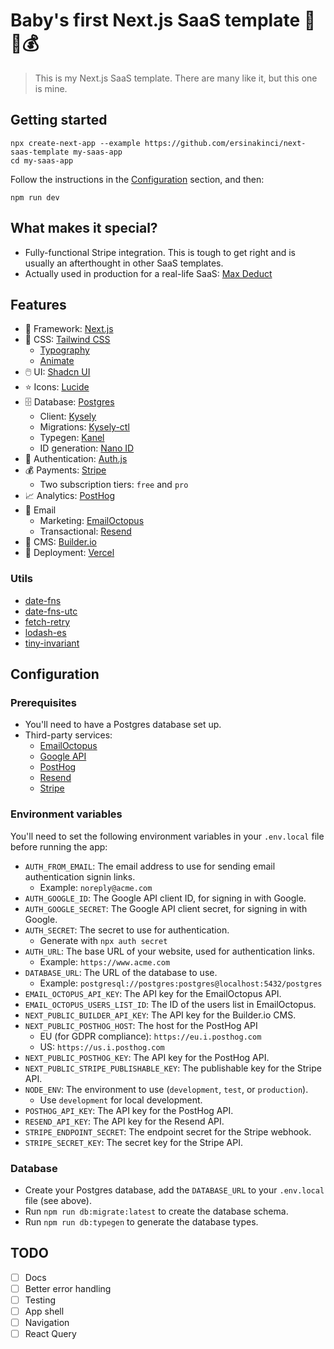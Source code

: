 # Baby's first Next.js SaaS template 👶🍼💰

> This is my Next.js SaaS template. There are many like it, but this one is mine.

## Getting started

```
npx create-next-app --example https://github.com/ersinakinci/next-saas-template my-saas-app
cd my-saas-app
```

Follow the instructions in the [Configuration](#configuration) section, and then:

```
npm run dev
```

## What makes it special?

- Fully-functional Stripe integration. This is tough to get right and is usually an afterthought in other SaaS templates.
- Actually used in production for a real-life SaaS: [Max Deduct](https://www.maxdeduct.com)

## Features

- 🧱 Framework: [Next.js](https://nextjs.org)
- 🎨 CSS: [Tailwind CSS](https://tailwindcss.com)
  - [Typography](https://tailwindcss.com/docs/typography-plugin)
  - [Animate](https://tailwindcss.com/docs/animate-plugin)
- 🖱️ UI: [Shadcn UI](https://ui.shadcn.com)
- ⭐️ Icons: [Lucide](https://lucide.dev)
- 🗄️ Database: [Postgres](https://www.postgresql.org)
  - Client: [Kysely](https://kysely.dev)
  - Migrations: [Kysely-ctl](https://github.com/kysely-org/kysely-ctl)
  - Typegen: [Kanel](https://github.com/kysely-org/kanel)
  - ID generation: [Nano ID](https://github.com/ai/nanoid)
- 🔑 Authentication: [Auth.js](https://authjs.dev/)
- 💰 Payments: [Stripe](https://stripe.com)
  - Two subscription tiers: `free` and `pro`
- 📈 Analytics: [PostHog](https://posthog.com)
- 📧 Email
  - Marketing: [EmailOctopus](https://emailoctopus.com)
  - Transactional: [Resend](https://resend.com)
- 📄 CMS: [Builder.io](https://builder.io)
- 🚀 Deployment: [Vercel](https://vercel.com)

### Utils

- [date-fns](https://github.com/date-fns/date-fns)
- [date-fns-utc](https://github.com/date-fns/utc)
- [fetch-retry](https://github.com/sindresorhus/fetch-retry)
- [lodash-es](https://github.com/lodash/lodash)
- [tiny-invariant](https://github.com/alexreardon/tiny-invariant)

## Configuration

### Prerequisites

- You'll need to have a Postgres database set up.
- Third-party services:
  - [EmailOctopus](https://emailoctopus.com)
  - [Google API](https://console.cloud.google.com)
  - [PostHog](https://posthog.com)
  - [Resend](https://resend.com)
  - [Stripe](https://stripe.com)

### Environment variables

You'll need to set the following environment variables in your `.env.local` file before running the app:

- `AUTH_FROM_EMAIL`: The email address to use for sending email authentication signin links.
  - Example: `noreply@acme.com`
- `AUTH_GOOGLE_ID`: The Google API client ID, for signing in with Google.
- `AUTH_GOOGLE_SECRET`: The Google API client secret, for signing in with Google.
- `AUTH_SECRET`: The secret to use for authentication.
  - Generate with `npx auth secret`
- `AUTH_URL`: The base URL of your website, used for authentication links.
  - Example: `https://www.acme.com`
- `DATABASE_URL`: The URL of the database to use.
  - Example: `postgresql://postgres:postgres@localhost:5432/postgres`
- `EMAIL_OCTOPUS_API_KEY`: The API key for the EmailOctopus API.
- `EMAIL_OCTOPUS_USERS_LIST_ID`: The ID of the users list in EmailOctopus.
- `NEXT_PUBLIC_BUILDER_API_KEY`: The API key for the Builder.io CMS.
- `NEXT_PUBLIC_POSTHOG_HOST`: The host for the PostHog API
  - EU (for GDPR compliance): `https://eu.i.posthog.com`
  - US: `https://us.i.posthog.com`
- `NEXT_PUBLIC_POSTHOG_KEY`: The API key for the PostHog API.
- `NEXT_PUBLIC_STRIPE_PUBLISHABLE_KEY`: The publishable key for the Stripe API.
- `NODE_ENV`: The environment to use (`development`, `test`, or `production`).
  - Use `development` for local development.
- `POSTHOG_API_KEY`: The API key for the PostHog API.
- `RESEND_API_KEY`: The API key for the Resend API.
- `STRIPE_ENDPOINT_SECRET`: The endpoint secret for the Stripe webhook.
- `STRIPE_SECRET_KEY`: The secret key for the Stripe API.

### Database

- Create your Postgres database, add the `DATABASE_URL` to your `.env.local` file (see above).
- Run `npm run db:migrate:latest` to create the database schema.
- Run `npm run db:typegen` to generate the database types.

## TODO

- [ ] Docs
- [ ] Better error handling
- [ ] Testing
- [ ] App shell
- [ ] Navigation
- [ ] React Query

